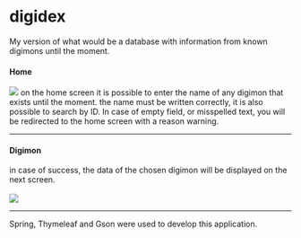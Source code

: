 # digidex
My version of what would be a database with information from known digimons until the moment.

<h4>Home</h4>
<img src="https://i.imgur.com/FTcx7Tz.png">
<span>on the home screen it is possible to enter the name of any digimon that exists until the moment.</span>
<span>the name must be written correctly, it is also possible to search by ID.</span>
<span>In case of empty field, or misspelled text, you will be redirected to the home screen with a reason warning.</span>
<hr>
<h4>Digimon</h4>
<span>in case of success, the data of the chosen digimon will be displayed on the next screen.</span>
<br>
<br>
<img src="https://i.imgur.com/iQt6MJP.png">
<br>
<hr>
<span>Spring, Thymeleaf and Gson were used to develop this application.</span>
